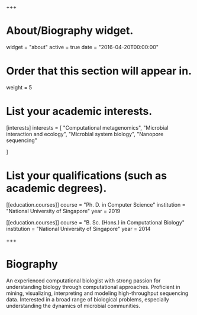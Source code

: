 +++
# About/Biography widget.
widget = "about"
active = true
date = "2016-04-20T00:00:00"

# Order that this section will appear in.
weight = 5

# List your academic interests.
[interests]
  interests = [
    "Computational metagenomics",
    "Microbial interaction and ecology",
    "Microbial system biology",
    "Nanopore sequencing"

  ]

# List your qualifications (such as academic degrees).
[[education.courses]]
  course = "Ph. D. in Computer Science"
  institution = "National University of Singapore"
  year = 2019
  
[[education.courses]]
  course = "B. Sc. (Hons.) in Computational Biology"
  institution = "National University of Singapore"
  year = 2014


+++

# Biography


An experienced computational biologist with strong passion for understanding biology through computational approaches. Proficient in mining, visualizing, interpreting and modeling high-throughput sequencing data. Interested in a broad range of biological problems, especially understanding the dynamics of microbial communities. 
